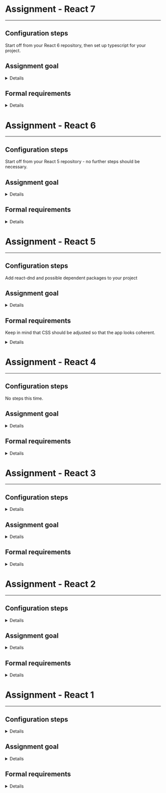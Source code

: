 # Assignment - React 7

***

## Configuration steps
Start off from your React 6 repository, then set up typescript for your project.

## Assignment goal

<details>
The goal of this project is to grasp the basics of typescript and its setup in a small-sized project, as well as familiarization with interfaces/types.
</details>

## Formal requirements
<details>

* no functionality changes should be made to your existing project
* all interfaces for components and helpers should be typed via typescript
  * this can be omitted for most complex of your elements for now, as some of them will probably require more advanced typescript - you are very welcome to try, though!
* types and interfaces should be sufficiently "atomized" to be reusable/extendable where necessary
* try and research good practices before applying a solution - there might be a few traps and caveats in even simple interfaces
* your project should be appropriately refactored to take advantage of functionalities like: optional chaining, nullish coalescing operator
</details>

# Assignment - React 6

***

## Configuration steps
Start off from your React 5 repository - no further steps should be necessary.

## Assignment goal

<details>
The goal of this assignment is to get familiarized with print media query via a concrete real-world example, as well as honing in problem-solving skills, as specific print targets might take research to achieve.
</details>

## Formal requirements
<details>

* data lists should be printable
* single list items should also be printable
* styles of lists and items should be adjusted ***when printing*** so that unnecessary elements, such as interactive ones, are hidden
* size and position of printed items should match the size of the page they will be printed on
* when printing a list - no other elements should be visible
* when printing a list item - no other elements should be visible
* list item print should not print a "full page" version available via "details" button, just the one that exists in a list
* printing should happen on a button click - for lists as well as list items
* when submitting your project for review, please describe in 1-2 sentences your choice regarding solving this issue
</details>

# Assignment - React 5

***

## Configuration steps
Add react-dnd and possible dependent packages to your project

## Assignment goal

<details>
The goal of this assignment is to get familiar with libraries that enable more "visual" way of app interaction, such as react-dnd
</details>

## Formal requirements

Keep in mind that CSS should be adjusted so that the app looks coherent.

<details>

* data lists should be reorderable via drag and drop
* the "details" view should have all elements reorderable via drag and drop
* OPTIONAL: make it so that other elements "make space" visually in a smooth manner for the one that you are dropping
</details>

# Assignment - React 4

***

## Configuration steps
No steps this time.

## Assignment goal

<details>
The goal of this assignment is to get more familiar with efficiend code structurization via React hooks and HOCs, and learning some uses of refs.
</details>

## Formal requirements

<details>

* your data fetching logic should be contained within an appropriate hook
* you should aim to implement a minimal number of generalized hooks to cover your needs
* while loading a new page of data and while spinner is displayed, previous page data should still be displayed
* above should be achieved via a custom hook that uses a ref for previous value - try to write it yourself, even though it most probably is readily available on the internet
* Both data fetching and loading should be handled via a very general HOC that will supply every page
* Your application should now have a "dark mode" (or a light mode, if it is already dark). This should be handled with styled components theming and via a custom hook. User should be able to switch between modes via a button in the header of the page. The value of current mode should be stored in local storage
</details>

# Assignment - React 3

***

## Configuration steps

<details>

Make a copy of your React 2 repository with review changes applied
Install Js GraphQL plugin for Webstorm
</details>

## Assignment goal

<details>

The goal of this assignment is to get familiar with GraphQL and further improvement of Fluture knowledge via integration with GraphQL, as well as the ability to resolve configuration tasks
</details>

## Formal requirements

<details>

***KEEP IN MIND***

Fluture should be used to wrap your GraphQL calls and async logic. Please use the pipeline operator whenever possible


***TECHNICAL REQUIREMENTS***

* your application should be refactored to take advantage of a real GraphQL API of your choice (example: https://beta.pokeapi.co/graphql/console/)
* the general theme of your application can, but does not have to be changed - however, try to find a structure similar to players/teams
* API calls should be wrapped in Futures sufficiently for reusability purposes
* your application should have a schema.graphql file that contains the schema of the API you are using
* schema mentioned above should be generated manually via yarn generate-schema command
* yarn generate-schema should act according to a changable configuration
* your application should provide autocompletion for gql calls based on the schema that was generated
* your application should use graphql-tag for gql queries
* please remove your fake API from the application
* the details of player/team that were previously opened in a modal should now have separate pages parametrized by ID which will fetch that precise player/team
* you should take advantage of pagination data provided by the API (if it does provide pagination data)

</details>

# Assignment - React 2

***

## Configuration steps

<details>

* Make a copy of your React 1 repository with review changes applied, make sure to have this README.md present

</details>

## Assignment goal

<details>

The goal of this assignment is to modernize your freshly-completed React project with a proper functional package stack, as well as refactor your pure CSS into a more modern solution in form of styled-components, training your css-in-js skill.

</details>

## Formal requirements

<details>

***KEEP IN MIND***
Pay extra attention to using Fluture properly, where it benefits your project.

***TECHNICAL REQUIREMENTS***
* your application should be refactored to take advantage of Fluture **wherever possible**
* loading and error states should be handled via Fluture
* your application should contain a minimal amount of .css files - refactor to use styled-components instead
* your application should take advantage of pipeline operator **wherever possible**
* components and logic should aim to be reusable


</details>

# Assignment - React 1

***

## Configuration steps

<details>

* Fork this repository to have this README.md present 
* Set your application with React up - ***WITHOUT CREATE-REACT-APP or similar***

</details>

## Assignment goal

<details>

The goal of this assignment is to set up a functioning React application, utilizing previously written code that now will have to undergo some refactorization, as well as using most of React's basic functionalities.

</details>

## Formal requirements

<details>

***KEEP IN MIND***
This task will require you to use your players/teams code - however, your HTML/CSS tasks are all themed differently. Try to make players/teams fit that theme - be it a team of hockey players, a team of random professions or familiada :)

Your application should utilize ***BOTH*** your HTML/CSS and JS projects, refactored accordingly.



***TECHNICAL REQUIREMENTS***
* your application will be available via **yarn dev**
* your JS assignment code - fake "backend" for this project - should now generate players and teams with information about them - name, surname, description  for players; team name, list of player names, description for teams
  * there should now be 1-3 second delay when requesting players/teams, ***per request, not per team/player***
  * there should be a 20% chance to get an error, ***per request, not per team/player***
  * loading state and error state must be handled appropriately
  * you should use either a short predefined list to generate from, or a specialized module (such as faker)
* upper navbar should contain two links - to a list of players and to a list of teams
  * your application should contain routing to accomodate this
* your application should fetch 2000 players/teams
* left navbar should now be a pagination component, used to navigate the whole list of players/teams, 20 per page for players, 10 per page for teams
 * you should split the whole list into pages locally
* clicking on "details" button should show a modal window with a bigger version of the card that will fit all the details that may be cut off in small-format cards
* Ramda must be utilized wherever possible
* components should be reusable where possible
* try to look for an optimal solution to problems that arise, especially regarding your bundler configuration
* player list should be sorted by player name and surname
* team list should be sorted by team name


</details>

